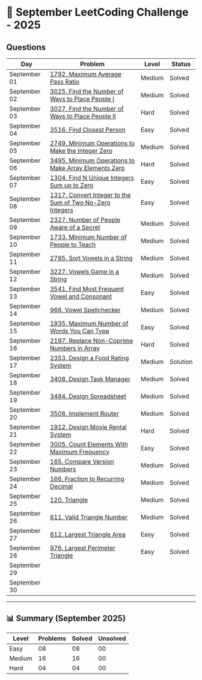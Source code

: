 # 📅 September LeetCoding Challenge - 2025

## Questions

| Day | Problem | Level | Status |
| --- | ------- | ----- | ------ |
| September 01 | [1792. Maximum Average Pass Ratio](https://leetcode.com/problems/maximum-average-pass-ratio/) | Medium | Solved |
| September 02 | [3025. Find the Number of Ways to Place People I](https://leetcode.com/problems/find-the-number-of-ways-to-place-people-i/) | Medium | Solved |
| September 03 | [3027. Find the Number of Ways to Place People II](https://leetcode.com/problems/find-the-number-of-ways-to-place-people-ii/) | Hard | Solved |
| September 04 | [3516. Find Closest Person](https://leetcode.com/problems/find-closest-person/) | Easy | Solved |
| September 05 | [2749. Minimum Operations to Make the Integer Zero](https://leetcode.com/problems/minimum-operations-to-make-the-integer-zero/) | Medium | Solved |
| September 06 | [3495. Minimum Operations to Make Array Elements Zero](https://leetcode.com/problems/minimum-operations-to-make-array-elements-zero/) | Hard | Solved |
| September 07 | [1304. Find N Unique Integers Sum up to Zero](https://leetcode.com/problems/find-n-unique-integers-sum-up-to-zero/) | Easy | Solved |
| September 08 | [1317. Convert Integer to the Sum of Two No-Zero Integers](https://leetcode.com/problems/convert-integer-to-the-sum-of-two-no-zero-integers/) |Easy | Solved |
| September 09 | [2327. Number of People Aware of a Secret](https://leetcode.com/problems/number-of-people-aware-of-a-secret/) | Medium | Solved |
| September 10 | [1733. Minimum Number of People to Teach](https://leetcode.com/problems/minimum-number-of-people-to-teach/) | Medium | Solved |
| September 11 | [2785. Sort Vowels in a String](https://leetcode.com/problems/sort-vowels-in-a-string/) | Medium | Solved |
| September 12 | [3227. Vowels Game in a String](https://leetcode.com/problems/vowels-game-in-a-string/) | Medium | Solved |
| September 13 | [3541. Find Most Frequent Vowel and Consonant](https://leetcode.com/problems/find-most-frequent-vowel-and-consonant/) | Easy | Solved |
| September 14 | [966. Vowel Spellchecker](https://leetcode.com/problems/vowel-spellchecker/) | Medium | Solved |
| September 15 | [1935. Maximum Number of Words You Can Type](https://leetcode.com/problems/maximum-number-of-words-you-can-type/) | Easy | Solved |
| September 16 | [2197. Replace Non-Coprime Numbers in Array](https://leetcode.com/problems/replace-non-coprime-numbers-in-array/) | Hard | Solved |
| September 17 | [2353. Design a Food Rating System](https://leetcode.com/problems/design-a-food-rating-system/) | Medium | Solution |
| September 18 | [3408. Design Task Manager](https://leetcode.com/problems/design-task-manager/description/) | Medium | Solved |
| September 19 | [3484. Design Spreadsheet](https://leetcode.com/problems/design-spreadsheet/) | Medium | Solved |
| September 20 | [3508. Implement Router](https://leetcode.com/problems/implement-router/) | Medium | Solved |
| September 21 | [1912. Design Movie Rental System](https://leetcode.com/problems/design-movie-rental-system/) | Hard | Solved |
| September 22 | [3005. Count Elements With Maximum Frequency](https://leetcode.com/problems/count-elements-with-maximum-frequency/) | Easy | Solved |
| September 23 | [165. Compare Version Numbers](https://leetcode.com/problems/compare-version-numbers/) | Medium | Solved |
| September 24 | [166. Fraction to Recurring Decimal](https://leetcode.com/problems/fraction-to-recurring-decimal/) | Medium | Solved |
| September 25 | [120. Triangle](https://leetcode.com/problems/triangle/) | Medium | Solved |
| September 26 | [611. Valid Triangle Number](https://leetcode.com/problems/valid-triangle-number/) | Medium | Solved |
| September 27 | [812. Largest Triangle Area](https://leetcode.com/problems/largest-triangle-area/) | Easy | Solved |
| September 28 | [976. Largest Perimeter Triangle](https://leetcode.com/problems/largest-perimeter-triangle/) | Easy | Solved |
| September 29 | []() |  |  |
| September 30 | []() |  |  |

---

## 📊 Summary (September 2025)

| Level  | Problems | Solved | Unsolved |
| ------ | -------- | ------ | -------- |
| Easy   | 08 | 08 | 00 |
| Medium | 16 | 16 | 00 |
| Hard   | 04 | 04 | 00 |

